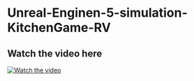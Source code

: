 # Unreal-Enginen-5-simulation-KitchenGame-RV
## Watch the video here 
[![Watch the video](https://img.youtube.com/vi/EHofHxR2FZ0/0.jpg)](https://www.youtube.com/watch?v=EHofHxR2FZ0)
#
